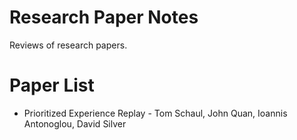 # Research Paper Notes
Reviews of research papers. 

# Paper List
* Prioritized Experience Replay - Tom Schaul, John Quan, Ioannis Antonoglou, David Silver
